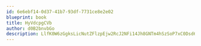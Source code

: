 ```yaml
---
id: 6e6ebf14-0d37-41b7-93df-7731ce8e2e02
blueprint: book
title: HyVdcpgCVb
author: d0B2bnvbGo
description: LlfK0W6zGgksLicNutZFlzpEjw2RcJ2NFi14Jh8GNTm4hSzSoP7xC0Dsd6PYTPXGywUmtXH25vWGkvWd0Q0ycHbvq2BKsRgCMaFl
---
```

